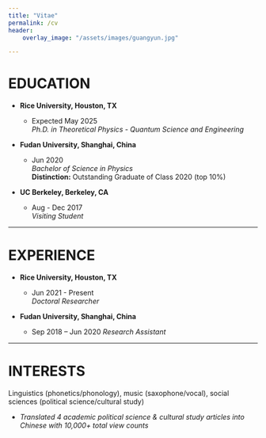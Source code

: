 ```yaml
---
title: "Vitae"
permalink: /cv
header:
    overlay_image: "/assets/images/guangyun.jpg"

---
```


# EDUCATION

- **Rice University, Houston, TX**
  - Expected May 2025  
    _Ph.D. in Theoretical Physics - Quantum Science and Engineering_

- **Fudan University, Shanghai, China**
  - Jun 2020  
    _Bachelor of Science in Physics_  
    **Distinction:** Outstanding Graduate of Class 2020 (top 10%)

- **UC Berkeley, Berkeley, CA**
  - Aug - Dec 2017  
    _Visiting Student_

---

# EXPERIENCE

- **Rice University, Houston, TX**
  - Jun 2021 - Present  
    _Doctoral Researcher_

- **Fudan University, Shanghai, China**
  - Sep 2018 – Jun 2020
    _Research Assistant_

---

# INTERESTS

Linguistics (phonetics/phonology), music (saxophone/vocal), social sciences (political science/cultural study)

- _Translated 4 academic political science & cultural study articles into Chinese with 10,000+ total view counts_
